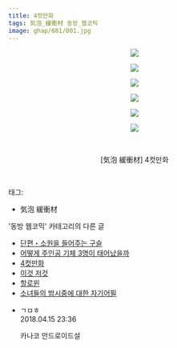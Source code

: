 ```yaml
---
title: 4컷만화
tags: 気泡_緩衝材 동방_웹코믹
image: ghap/681/001.jpg
---
```

<div class="article">
<p style="text-align: center; clear: none; float: none;"><img src="{{ site.nasurl }}/ghap/681/001.jpg"/></p>
<p style="text-align: center; clear: none; float: none;"><img src="{{ site.nasurl }}/ghap/681/002.jpg"/></p>
<p style="text-align: center; clear: none; float: none;"><img src="{{ site.nasurl }}/ghap/681/003.jpg"/></p>
<p style="text-align: center; clear: none; float: none;"><img src="{{ site.nasurl }}/ghap/681/004.jpg"/></p>
<p style="text-align: center; clear: none; float: none;"><img src="{{ site.nasurl }}/ghap/681/005.jpg"/></p>
<p style="text-align: center; clear: none; float: none;"><img src="{{ site.nasurl }}/ghap/681/006.jpg"/></p>
<p style="text-align: center; clear: none; float: none;"><br/></p>
<p style="text-align: center; clear: none; float: none;">[気泡 緩衝材] 4컷만화</p>
<p><br/></p>
</div><div class="tagTrail">
<p>태그: </p>
<ul>
<li>気泡 緩衝材</li>
</ul>
</div><div class="another">
<p>'동방 웹코믹' 카테고리의 다른 글</p>
<ul>
<li><a href="/2016-07-06-ghap_705">단편・소원을 들어주는 구슬</a></li>
<li><a href="/2016-07-06-ghap_697">어떻게 주인공 기체 3명이 태어났을까</a></li>
<li><a href="/2016-07-05-ghap_681">4컷만화</a></li>
<li><a href="/2016-07-05-ghap_677">이것 저것</a></li>
<li><a href="/2016-07-04-ghap_668">할로윈</a></li>
<li><a href="/2016-07-04-ghap_666">소녀들의 밤시중에 대한 자기어필</a></li>
</ul>
</div><div class="cb_module cb_fluid">
<div class="cb_wrt cb_profile">
<div class="comment">
<ul>
<li class="cb_thumb_off" id="comment15239483">
<div class="cb_comment_area">
<div class="cb_info_area">
<div class="cb_section">
<span class="cb_nick_name">ㄱㅁㅎ</span>
</div>
<div class="cb_section">
<span class="cb_date">2018.04.15 23:36 </span>
</div>
</div>
<div class="cb_dsc_comment">
<p class="cb_dsc">
											카나코 안드로이드설
										</p>
</div>
</div></li>
</ul>
</div>
</div><!-- commentList close -->
</div>